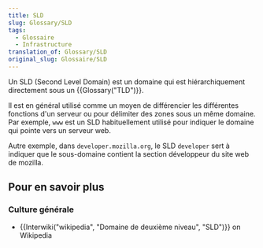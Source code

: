 ```yaml
---
title: SLD
slug: Glossary/SLD
tags:
  - Glossaire
  - Infrastructure
translation_of: Glossary/SLD
original_slug: Glossaire/SLD
---
```

Un SLD (Second Level Domain) est un domaine qui est hiérarchiquement directement sous un {{Glossary("TLD")}}.

Il est en général utilisé comme un moyen de différencier les différentes fonctions d'un serveur ou pour délimiter des zones sous un même domaine. Par exemple, `www` est un SLD habituellement utilisé pour indiquer le domaine qui pointe vers un serveur web.

Autre exemple, dans `developer.mozilla.org`, le SLD `developer` sert à indiquer que le sous-domaine contient la section développeur du site web de mozilla.

## Pour en savoir plus

### Culture générale

- {{Interwiki("wikipedia", "Domaine de deuxième niveau", "SLD")}} on Wikipedia
